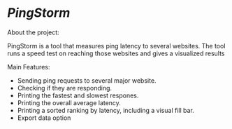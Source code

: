 # *PingStorm*

About the project:

PingStorm is a tool that measures ping latency to several websites.
The tool runs a speed test on reaching those websites and gives a visualized results

Main Features:
* Sending ping requests to several major website.
* Checking if they are responding.
* Printing the fastest and slowest respones.
* Printing the overall average latency.
* Printing a sorted ranking by latency, including a visual fill bar.
* Export data option
